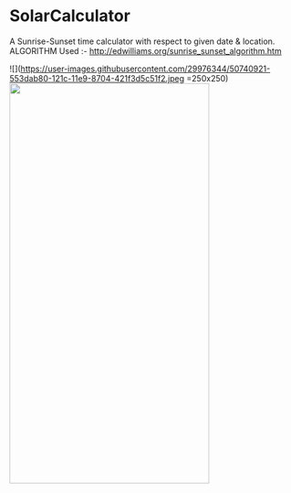 # SolarCalculator
 A Sunrise-Sunset time calculator with respect to given date & location.
 ALGORITHM Used :- http://edwilliams.org/sunrise_sunset_algorithm.htm
 
![](https://user-images.githubusercontent.com/29976344/50740921-553dab80-121c-11e9-8704-421f3d5c51f2.jpeg =250x250)
    <img src="https://user-images.githubusercontent.com/29976344/50740921-553dab80-121c-11e9-8704-421f3d5c51f2.jpeg" width="350" height="700">
